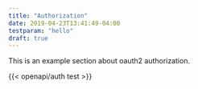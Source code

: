 ```yaml
---
title: "Authorization"
date: 2019-04-23T13:41:49-04:00
testparam: "hello"
draft: true
---
```


This is an example section about oauth2 authorization.

{{< openapi/auth test >}}
